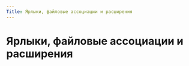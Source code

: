 ```yaml
---
Title: Ярлыки, файловые ассоциации и расширения
---
```


Ярлыки, файловые ассоциации и расширения
========================================
